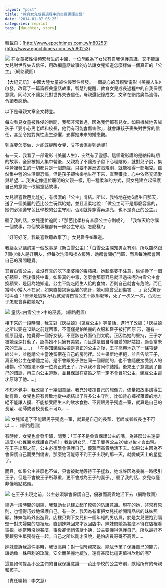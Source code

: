 ```yaml
---
layout: "post"
title: "教育女兒成長過程中的自我保護意識"
date: "2014-01-07 05:25"
categories: reprint
tags: [daughter, story]
---
```

轉載自：[http://www.epochtimes.com.tw/n80253](http://www.epochtimes.com.tw/n80253)

![](https://ooo.0o0.ooo/2017/03/29/58dad593bede5.png)
在女童被性侵頻繁發生的中國，一位母親為了女兒有自我保護意識，又不能讓女兒對世界失去信任，用改編童話故事的方法讓女兒知道怎麼樣做一個真正的「公主」（網路截圖）

【大紀元訊】 中國大陸女童被性侵案件頻發。一個憂心的母親受電影《美麗人生》啟發，改寫了一篇篇經典童話故事，智慧的提醒、教育女兒成長過程中的自我保護意識，同時又不讓女兒對世界失去信任。母親還記錄成文，文章在網路廣為流傳，令讀者感動。

以下是母親文章全文轉登。

每次看見女童被性侵的新聞，我都非常難過，因為我們都有兒女。如果機械地告誡孩子「要小心男老師和校長，他們有可能會傷害你」，就會讓孩子喪失對世界的信任，甚至令她對異性產生恐懼，影響她未來的婚戀觀。

到底要怎麼做，才能既提醒女兒，又不會傷害到她呢?

有一天，我看了一部電影《美麗人生》，突然有了靈感。這個電影講的是納粹時期的故事，全家被抓入集中營後，父親為了不讓孩子留下心理陰影，就對兒子說，集中營裡發生的一切都只是一個遊戲，只要不違反遊戲規則，就能獲得一部坦克。雖然集中營的生活很恐怖，但是孩子卻快樂地生存下來，直至獲救，心中依然充滿愛與希望……我決定像這位聰明的父親一樣，用一種柔和的方式，幫女兒建立起保護自己的意識—改編童話故事。

女兒很喜歡芭比娃娃，有很濃的「公主」情結。所以，我特地在她6歲生日那天，送了一個美麗的芭比公主玩偶給她，並且溫柔地說：「做公主可不是那麼容易的，她們必須遵守芭比學校的公主守則。否則就算穿得再漂亮，也不是真正的公主。」

 聽了我的話，女兒連忙追問：「那芭比學校有甚麼公主守則呢?」
「我每天給你講一個故事，每個故事裡都有一條公主守則，怎麼樣?」

「好呀好呀，我最喜歡聽故事了!」女兒歡呼雀躍道。

我給女兒講的第一個故事是《新白雪公主》：「白雪公主深知男女有別，所以雖然跟7個小矮人是好朋友，但每次洗澡和換衣服時，她都會關好門窗，而且每晚都會回自己的房間睡覺。

其實白雪公主，並沒有真的吃下巫婆給的毒蘋果。她趁巫婆不注意，偷偷換了一個好蘋果，然後假裝中毒。如果真的中毒，怎麼會那麼容易就活過來呢?白雪公主會換蘋果，是因為她知道，公主不能吃陌生人給的食物，否則自己就會有危險。而且當時小矮人不在家，如果直接揭穿巫婆的詭計，她可能會受到傷害……」女兒驚訝地叫道：「原來是這樣呀!我就覺得白雪公主不該那麼笨，死了一次又一次，否則王子怎麼會喜歡她呢?」


![](https://ooo.0o0.ooo/2017/03/29/58dad5ad1888b.png)
童話<白雪公主>中的巫婆。（網路截圖）

 接下來的一段時間，我又對《灰姑娘》《豌豆公主》等童話，進行了改編：「灰姑娘之所以要在12點之前趕回家，不僅僅是怕美麗的衣服和鞋子被打回原 形，還有一個原因是，她覺得一個好女孩，不應該在外面待到太晚。正因為她的堅持，王子才被她深深打動了，認為她不只擁有美貌，而且還是個自尊自愛的好姑娘，適合當未來的王后……」
「在得知豌豆姑娘是真正的公主之後，王子高興地送了一條項鏈給公主，並邀請公主當晚留宿在自己的房間裡。公主果斷地拒絕，並且告訴王子，真正的公主在婚禮之前，是不會跟男子住在同一個房間的，也不會隨便接受別人的禮物。你的做法不像一位真正的王子，所以我不會同你結婚。後來王子意識到了自己的錯誤，再三向公主道歉，並且保證在結婚之前一定不會冒犯公主，豌豆公主這才原諒了他……」

不知不覺中，我改編了十幾個童話。我充分發揮自己的想像力，儘量把故事講得生動有趣，女兒也饒有興致地從中總結出了許多公主守則，比如背心褲衩覆蓋的地方絕不能讓人摸、不能接受陌生人的飲水食物、不要跟男子獨處一室，就算是自己的長輩、老師或者校長也不可以……

![](https://ooo.0o0.ooo/2017/03/29/58dad5bd79b81.png)
女兒知道了不能跟男子獨處一室，就算是自己的長輩、老師或者校長也不可以……（網路截圖）

 有時候，女兒也會發牢騷，問我：「王子不是負責保護公主的嗎，為甚麼公主還要這麼小心翼翼地保護自己呢?」我告訴女兒：「王子要等公主20歲以後才會出現。在王子出現之前，公主必須學會保護自己，優雅而高貴地活下去。如果公主因為不會保護自己而受到傷害，那麼她可能等不到王子出現的那一天，就變成天上的星星了。

而且，如果公主甚麼也不做，只會被動地等待王子拯救，她或許因為美貌一時吸引王子，但是不會被王子所尊重，更不會成為王子的妻子。」聽了我的話，女兒似懂非懂地點點頭。

![](https://ooo.0o0.ooo/2017/03/29/58dad593bede5.png)
在王子出現之前，公主必須學會保護自己，優雅而高貴地活下去（網路截圖）

 經過一段時間的訓練，我幫助女兒建立起了較強的防護意識。現在的她，非常有原則，也懂得巧妙地保護自己。有一次，我因為有事把女兒托給開精品店的妹妹照顧。妹妹臨時外出進貨，店裡只剩下女兒和一個年輕的男店員，於是女兒便跑到隔壁一對夫婦開的店裡玩，直到妹妹回來才返回店中。妹妹問她為甚麼不待在店裡看電視，她當時沒說甚麼，事後卻悄悄告訴小姨，公主要懂得保護自己，所以最好不要跟男生單獨待在一起。自己之所以剛才沒說，是怕店員哥哥不高興……

妹妹告訴我這件事時，我很高興：對一個母親來說，能賦予孩子保護自己的能力，讓她像一株帶刺的玫瑰，安全而美麗地綻放，還有甚麼比這更值得欣慰的呢?

這篇如何提高小公主們的自我保護意識——芭比學校的公主守則，獻給所有的母親和孩子。

（責任編輯：李文慧）
